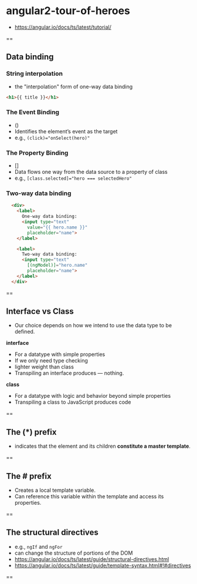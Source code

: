# angular2-tour-of-heroes
- https://angular.io/docs/ts/latest/tutorial/

==

## Data binding

### String interpolation

- the "interpolation" form of one-way data binding
```html
<h1>{{ title }}</h1>
```

### The Event Binding
- () 
- Identifies the element’s event as the target
- e.g., `(click)="onSelect(hero)"`


### The Property Binding
- []
- Data flows one way from the data source to a property of class
- e.g., `[class.selected]="hero === selectedHero"`

### Two-way data binding

```html
  <div>
    <label>
      One-way data binding:
      <input type="text"
        value="{{ hero.name }}"
        placeholder="name">
    </label>

    <label>
      Two-way data binding:
      <input type="text"
        [(ngModel)]="hero.name"
        placeholder="name">
    </label>
  </div>
```

==

## Interface vs Class

- Our choice depends on how we intend to use the data type to be defined.

**interface**
- For a datatype with simple properties
- If we only need type checking
- lighter weight than class
- Transpiling an interface produces — nothing.

**class**
- For a datatype with logic and behavior beyond simple properties
- Transpiling a class to JavaScript produces code

==

## The (*) prefix
- indicates that the element and its children **constitute a master template**.

==

## The # prefix
- Creates a local template variable.
- Can reference this variable within the template and access its properties.

==

## The structural directives
- e.g., `ngIf` and `ngFor`
- can change the structure of portions of the DOM
- https://angular.io/docs/ts/latest/guide/structural-directives.html
- https://angular.io/docs/ts/latest/guide/template-syntax.html#!#directives

==
